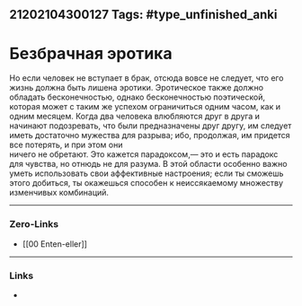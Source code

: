 21202104300127
Tags: #type_unfinished_anki 
---
# Безбрачная эротика

Но если человек не вступает в брак, отсюда вовсе не следует, что его жизнь должна быть лишена эротики. Эротическое также должно обладать бесконечностью, однако бесконечностью поэтической, которая может с таким же успехом ограничиться одним часом, как и одним месяцем. Когда два человека влюбляются друг в друга и начинают подозревать, что были предназначены друг другу, им следует иметь достаточно мужества для разрыва; ибо, продолжая, им придется все потерять, и при этом они <br>ничего не обретают. Это кажется парадоксом,— это и есть парадокс для чувства, но отнюдь не для разума. В этой области особенно важно уметь использовать свои аффективные настроения; если ты сможешь этого добиться, ты окажешься способен к неиссякаемому множеству изменчивых комбинаций. 

---
### Zero-Links
- [[00 Enten-eller]]
---
### Links
-
